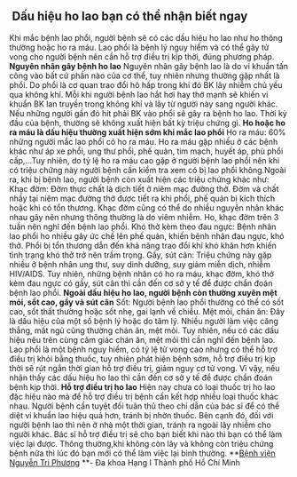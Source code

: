 ## ️ Dấu hiệu ho lao bạn có thể nhận biết ngay

Khi mắc bệnh lao phổi, người bệnh sẽ có các dấu hiệu ho lao như ho thông thường hoặc ho ra máu. Lao phổi là bệnh lý nguy hiểm và có thể gây tử vong cho người bệnh nên cần hỗ trợ điều trị kịp thời, đúng phương pháp.
**Nguyên nhân gây bệnh ho lao**
Nguyên nhân gây bệnh lao là do vi khuẩn tấn công vào bất cứ phần nào của cơ thể, tuy nhiên nhưng thường gặp nhất là phổi. Do phổi là cơ quan trao đổi hô hấp trong khi đó BK lây nhiễm chủ yếu qua không khí. Mỗi khi người bệnh lao hắt hơi hay thở mạnh sẽ khiến vi khuẩn BK lan truyền trong không khí và lây từ người này sang người khác. Nếu những người gần đó hít phải BK vào phổi sẽ gây ra bệnh ho lao. Thời kỳ đầu của bệnh, thường sẽ không xuất hiện bất kỳ triệu chứng gì.
**Ho hoặc ho ra máu là dấu hiệu thường xuất hiện sớm khi mắc lao phổi**
Ho ra máu: 60% những người mắc lao phổi có ho ra máu. Ho ra máu gặp nhiều ở các bệnh khác như áp xe phổi, ung thư phổi, phế quản, tim mạch, huyết áp, phù phổi cấp,…Tuy nhiên, do tỷ lệ ho ra máu cao gặp ở người bệnh lao phổi nên khi có triệu chứng này người bệnh cần kiểm tra xem có bị lao phổi không.Ngoài ra, khi bị bệnh lao, người bệnh còn xuất hiện các triệu chứng khác như:
Khạc đờm: Đờm thực chất là dịch tiết ở niêm mạc đường thở. Đờm và chất nhầy tại niêm mạc đường thở được tiết ra khi phổi, phế quản bị kích thích hoặc khi có tổn thương. Khạc đờm cũng có thể do nhiều nguyên nhân khác nhau gây nên nhưng thông thường là do viêm nhiễm. Ho, khạc đờm trên 3 tuần nên nghĩ đến bệnh lao phổi.
Khó thở kèm theo đau ngực: Bệnh nhân lao phổi ho nhiều gây ức chế lên phế quản, khiến bệnh nhân đau ngực, khó thở. Phổi bị tổn thương dẫn đến khả năng trao đổi khí khó khăn hơn khiến tình trạng khó thở trở nên trầm trọng.
Gầy, sút cân: Triệu chứng này gặp nhiều ở bệnh nhân ung thư, suy dinh dưỡng, suy giảm miễn dịch, nhiễm HIV/AIDS. Tuy nhiên, những bệnh nhân có ho ra máu, khạc đờm, khó thở kèm đau ngực có gầy, sút cân thì cần đến cơ sở y tế để được chẩn đoán bệnh lao phổi.
**Ngoài dấu hiệu ho lao, người bệnh còn thường xuyên mệt mỏi, sốt cao, gầy và sút cân**
Sốt: Người bệnh lao phổi thường có thể có sốt cao, sốt thất thường hoặc sốt nhẹ, gai lạnh về chiều.
Mệt mỏi, chán ăn: Đây là dấu hiệu của một số bệnh lý hoặc do tâm lý. Nhiều người làm việc căng thẳng, mất ngủ cũng thường chán ăn, mệt mỏi. Tuy nhiên, nếu có các dấu hiệu nêu trên cùng cảm giác chán ăn, mệt mỏi thì cần nghĩ đến bệnh lao.
Lao phổi là một bệnh nguy hiểm, có tỷ lệ tử vong cao nhưng có thể hỗ trợ điều trị khỏi bằng thuốc, tuy nhiên phát hiện bệnh sớm, hỗ trợ điều trị kịp thời sẽ rút ngắn thời gian hỗ trợ điều trị, giảm nguy cơ tử vong. Vì vậy, nếu nhận thấy các dấu hiệu ho lao thì cần đến cơ sở y tế để được chẩn đoán bệnh kịp thời.
**Hỗ trợ điều trị ho lao**
Hiện nay chưa có loại thuốc trị ho lao đặc hiệu nào mà để hỗ trợ điều trị bệnh cần kết hợp nhiều loại thuốc khác nhau. Người bệnh cần tuyệt đối tuân thủ theo chỉ dẫn của bác sĩ để có thể diệt vi khuẩn lao hiệu quả hơn, tránh bị nhờn thuốc.
Bên cạnh đó, đối với người bệnh lao thì nên ở nhà một thời gian, tránh ra ngoài lây nhiễm cho người khác. Bác sĩ hỗ trợ điều trị sẽ cho bạn biết khi nào thì bạn có thể làm việc lại được. Thông thường,khi không còn lây và không còn triệu chứng bệnh nữa thì lúc đó bạn mới có thể làm việc lại bình thường.
**[Bệnh viện Nguyễn Tri Phương](https://bvnguyentriphuong.com.vn/) **- Đa khoa Hạng I Thành phố Hồ Chí Minh
